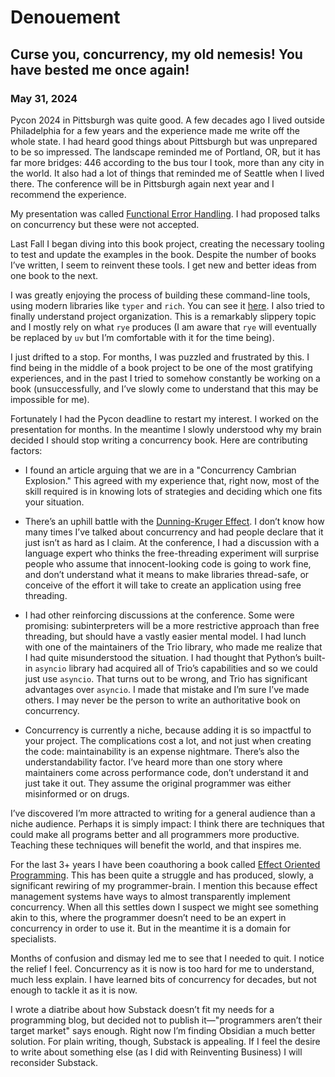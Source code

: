 # Denouement
## Curse you, concurrency, my old nemesis! You have bested me once again!
### May 31, 2024

Pycon 2024 in Pittsburgh was quite good. A few decades ago I lived outside Philadelphia for a few years and the experience made me write off the whole state. I had heard good things about Pittsburgh but was unprepared to be so impressed. The landscape reminded me of Portland, OR, but it has far more bridges: 446 according to the bus tour I took, more than any city in the world. It also had a lot of things that reminded me of Seattle when I lived there. The conference will be in Pittsburgh again next year and I recommend the experience.

My presentation was called [Functional Error Handling](https://youtu.be/Z3j-jWX7B4M?si=HINF5p6k64Bzez2L). I had proposed talks on concurrency but these were not accepted.

Last Fall I began diving into this book project, creating the necessary tooling to test and update the examples in the book. Despite the number of books I’ve written, I seem to reinvent these tools. I get new and better ideas from one book to the next.

I was greatly enjoying the process of building these command-line tools, using modern libraries like `typer` and `rich`. You can see it [here](https://github.com/BruceEckel/markdown_tools). I also tried to finally understand project organization. This is a remarkably slippery topic and I mostly rely on what `rye` produces (I am aware that `rye` will eventually be replaced by `uv` but I’m comfortable with it for the time being).

I just drifted to a stop. For months, I was puzzled and frustrated by this. I find being in the middle of a book project to be one of the most gratifying experiences, and in the past I tried to somehow constantly be working on a book (unsuccessfully, and I’ve slowly come to understand that this may be impossible for me).

Fortunately I had the Pycon deadline to restart my interest. I worked on the presentation for months. In the meantime I slowly understood why my brain decided I should stop writing a concurrency book. Here are contributing factors:

- I found an article arguing that we are in a "Concurrency Cambrian Explosion." This agreed with my experience that, right now, most of the skill required is in knowing lots of strategies and deciding which one fits your situation.

- There’s an uphill battle with the [Dunning-Kruger Effect](https://en.wikipedia.org/wiki/Dunning%E2%80%93Kruger_effect). I don’t know how many times I’ve talked about concurrency and had people declare that it just isn’t as hard as I claim. At the conference, I had a discussion with a language expert who thinks the free-threading experiment will surprise people who assume that innocent-looking code is going to work fine, and don’t understand what it means to make libraries thread-safe, or conceive of the effort it will take to create an application using free threading.

- I had other reinforcing discussions at the conference. Some were promising: subinterpreters will be a more restrictive approach than free threading, but should have a vastly easier mental model. I had lunch with one of the maintainers of the Trio library, who made me realize that I had quite misunderstood the situation. I had thought that Python’s built-in `asyncio` library had acquired all of Trio’s capabilities and so we could just use `asyncio`. That turns out to be wrong, and Trio has significant advantages over `asyncio`. I made that mistake and I’m sure I’ve made others. I may never be the person to write an authoritative book on concurrency.

- Concurrency is currently a niche, because adding it is so impactful to your project. The complications cost a lot, and not just when creating the code: maintainability is an expense nightmare. There’s also the understandability factor. I’ve heard more than one story where maintainers come across performance code, don’t understand it and just take it out. They assume the original programmer was either misinformed or on drugs.

I’ve discovered I’m more attracted to writing for a general audience than a niche audience. Perhaps it is simply impact: I think there are techniques that could make all programs better and all programmers more productive. Teaching these techniques will benefit the world, and that inspires me.

For the last 3+ years I have been coauthoring a book called [Effect Oriented Programming](https://effectorientedprogramming.com/). This has been quite a struggle and has produced, slowly, a significant rewiring of my programmer-brain. I mention this because effect management systems have ways to almost transparently implement concurrency. When all this settles down I suspect we might see something akin to this, where the programmer doesn’t need to be an expert in concurrency in order to use it. But in the meantime it is a domain for specialists.

Months of confusion and dismay led me to see that I needed to quit. I notice the relief I feel. Concurrency as it is now is too hard for me to understand, much less explain. I have learned bits of concurrency for decades, but not enough to tackle it as it is now.

I wrote a diatribe about how Substack doesn’t fit my needs for a programming blog, but decided not to publish it—"programmers aren’t their target market" says enough. Right now I’m finding Obsidian a much better solution. For plain writing, though, Substack is appealing. If I feel the desire to write about something else (as I did with Reinventing Business) I will reconsider Substack.
